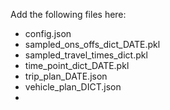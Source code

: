 Add the following files here:
- config.json
- sampled_ons_offs_dict_DATE.pkl
- sampled_travel_times_dict.pkl
- time_point_dict_DATE.pkl
- trip_plan_DATE.json
- vehicle_plan_DICT.json
- 
